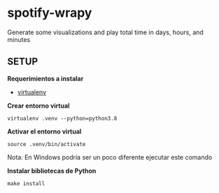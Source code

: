 # spotify-wrapy
Generate some visualizations and play total time in days, hours, and minutes


## SETUP
**Requerimientos a instalar**

- [virtualenv](https://virtualenv.pypa.io/en/latest/)

**Crear entorno virtual**

`virtualenv .venv --python=python3.8`


**Activar el entorno virtual**

`source .venv/bin/activate`

Nota: En Windows podría ser un poco diferente ejecutar este comando

**Instalar bibliotecas de Python**

`make install`
